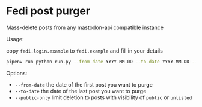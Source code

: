 # Fedi post purger

Mass-delete posts from any mastodon-api compatible instance

Usage:

copy `fedi.login.example` to `fedi.example` and fill in your details

```bash
pipenv run python run.py --from-date YYYY-MM-DD --to-date YYYY-MM-DD --public-only
```

Options:

- `--from-date` the date of the first post you want to purge
- `--to-date` the date of the last post you want to purge
- `--public-only` limit deletion to posts with visibility of `public` or `unlisted`
